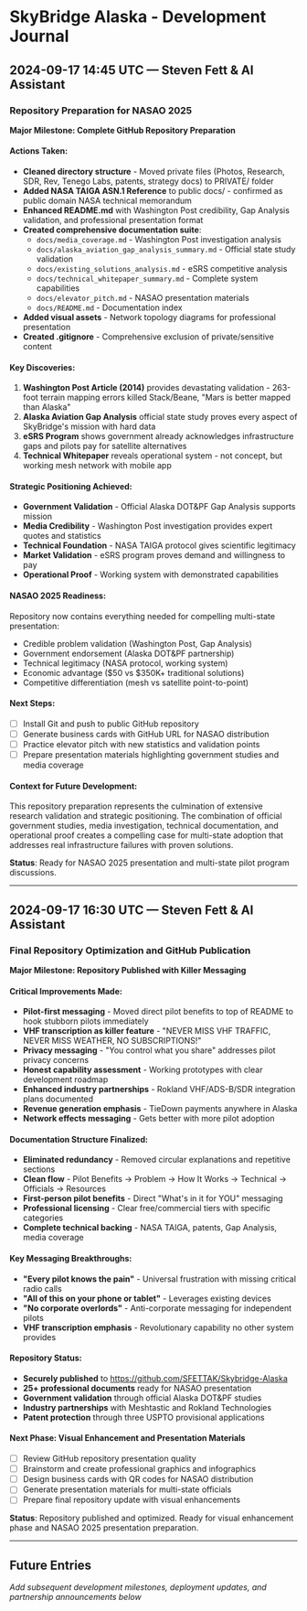 # SkyBridge Alaska - Development Journal

## 2024-09-17 14:45 UTC — Steven Fett & AI Assistant
### Repository Preparation for NASAO 2025

**Major Milestone: Complete GitHub Repository Preparation**

#### Actions Taken:
- **Cleaned directory structure** - Moved private files (Photos, Research, SDR, Rev, Tenego Labs, patents, strategy docs) to PRIVATE/ folder
- **Added NASA TAIGA ASN.1 Reference** to public docs/ - confirmed as public domain NASA technical memorandum
- **Enhanced README.md** with Washington Post credibility, Gap Analysis validation, and professional presentation format
- **Created comprehensive documentation suite**:
  - `docs/media_coverage.md` - Washington Post investigation analysis
  - `docs/alaska_aviation_gap_analysis_summary.md` - Official state study validation
  - `docs/existing_solutions_analysis.md` - eSRS competitive analysis  
  - `docs/technical_whitepaper_summary.md` - Complete system capabilities
  - `docs/elevator_pitch.md` - NASAO presentation materials
  - `docs/README.md` - Documentation index
- **Added visual assets** - Network topology diagrams for professional presentation
- **Created .gitignore** - Comprehensive exclusion of private/sensitive content

#### Key Discoveries:
1. **Washington Post Article (2014)** provides devastating validation - 263-foot terrain mapping errors killed Stack/Beane, "Mars is better mapped than Alaska"
2. **Alaska Aviation Gap Analysis** official state study proves every aspect of SkyBridge's mission with hard data
3. **eSRS Program** shows government already acknowledges infrastructure gaps and pilots pay for satellite alternatives
4. **Technical Whitepaper** reveals operational system - not concept, but working mesh network with mobile app

#### Strategic Positioning Achieved:
- **Government Validation** - Official Alaska DOT&PF Gap Analysis supports mission
- **Media Credibility** - Washington Post investigation provides expert quotes and statistics  
- **Technical Foundation** - NASA TAIGA protocol gives scientific legitimacy
- **Market Validation** - eSRS program proves demand and willingness to pay
- **Operational Proof** - Working system with demonstrated capabilities

#### NASAO 2025 Readiness:
Repository now contains everything needed for compelling multi-state presentation:
- Credible problem validation (Washington Post, Gap Analysis)
- Government endorsement (Alaska DOT&PF partnership)
- Technical legitimacy (NASA protocol, working system)
- Economic advantage ($50 vs $350K+ traditional solutions)
- Competitive differentiation (mesh vs satellite point-to-point)

#### Next Steps:
- [ ] Install Git and push to public GitHub repository
- [ ] Generate business cards with GitHub URL for NASAO distribution
- [ ] Practice elevator pitch with new statistics and validation points
- [ ] Prepare presentation materials highlighting government studies and media coverage

#### Context for Future Development:
This repository preparation represents the culmination of extensive research validation and strategic positioning. The combination of official government studies, media investigation, technical documentation, and operational proof creates a compelling case for multi-state adoption that addresses real infrastructure failures with proven solutions.

**Status**: Ready for NASAO 2025 presentation and multi-state pilot program discussions.

---

## 2024-09-17 16:30 UTC — Steven Fett & AI Assistant
### Final Repository Optimization and GitHub Publication

**Major Milestone: Repository Published with Killer Messaging**

#### Critical Improvements Made:
- **Pilot-first messaging** - Moved direct pilot benefits to top of README to hook stubborn pilots immediately
- **VHF transcription as killer feature** - "NEVER MISS VHF TRAFFIC, NEVER MISS WEATHER, NO SUBSCRIPTIONS!"
- **Privacy messaging** - "You control what you share" addresses pilot privacy concerns
- **Honest capability assessment** - Working prototypes with clear development roadmap
- **Enhanced industry partnerships** - Rokland VHF/ADS-B/SDR integration plans documented
- **Revenue generation emphasis** - TieDown payments anywhere in Alaska
- **Network effects messaging** - Gets better with more pilot adoption

#### Documentation Structure Finalized:
- **Eliminated redundancy** - Removed circular explanations and repetitive sections
- **Clean flow** - Pilot Benefits → Problem → How It Works → Technical → Officials → Resources
- **First-person pilot benefits** - Direct "What's in it for YOU" messaging
- **Professional licensing** - Clear free/commercial tiers with specific categories
- **Complete technical backing** - NASA TAIGA, patents, Gap Analysis, media coverage

#### Key Messaging Breakthroughs:
- **"Every pilot knows the pain"** - Universal frustration with missing critical radio calls
- **"All of this on your phone or tablet"** - Leverages existing devices
- **"No corporate overlords"** - Anti-corporate messaging for independent pilots
- **VHF transcription emphasis** - Revolutionary capability no other system provides

#### Repository Status:
- **Securely published** to https://github.com/SFETTAK/Skybridge-Alaska
- **25+ professional documents** ready for NASAO presentation
- **Government validation** through official Alaska DOT&PF studies
- **Industry partnerships** with Meshtastic and Rokland Technologies
- **Patent protection** through three USPTO provisional applications

#### Next Phase: Visual Enhancement and Presentation Materials
- [ ] Review GitHub repository presentation quality
- [ ] Brainstorm and create professional graphics and infographics
- [ ] Design business cards with QR codes for NASAO distribution
- [ ] Generate presentation materials for multi-state officials
- [ ] Prepare final repository update with visual enhancements

**Status**: Repository published and optimized. Ready for visual enhancement phase and NASAO 2025 presentation preparation.

---

## Future Entries
*Add subsequent development milestones, deployment updates, and partnership announcements below*